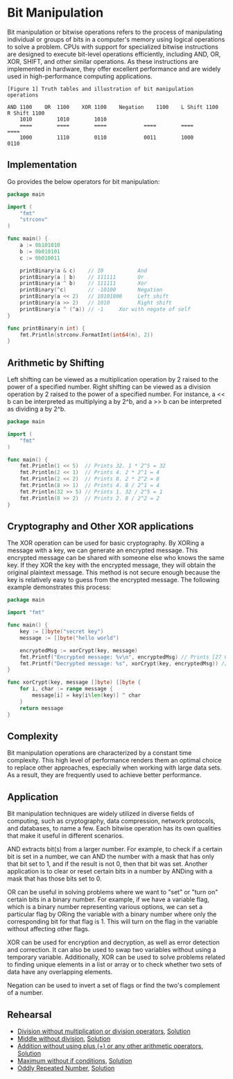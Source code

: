 # Bit Manipulation

Bit manipulation or bitwise operations refers to the process of manipulating individual or groups of bits in a computer's memory using logical operations to solve a problem. CPUs with support for specialized bitwise instructions are designed to execute bit-level operations efficiently, including AND, OR, XOR, SHIFT, and other similar operations. As these instructions are implemented in hardware, they offer excellent performance and are widely used in high-performance computing applications.

```ASCII
[Figure 1] Truth tables and illustration of bit manipulation operations

AND	1100	OR	1100	XOR	1100	Negation	1100	L Shift	1100	R Shift	1100
	1010		1010		1010
	====		====		====			====		====		====
	1000		1110		0110			0011		1000		0110
```

## Implementation

Go provides the below operators for bit manipulation:

```Go
package main

import (
	"fmt"
	"strconv"
)

func main() {
	a := 0b101010
	b := 0b010101
	c := 0b010011

	printBinary(a & c)    // 10           And
	printBinary(a | b)    // 111111       Or
	printBinary(a ^ b)    // 111111       Xor
	printBinary(^c)       // -10100       Negation
	printBinary(a << 2)   // 10101000     Left shift
	printBinary(a >> 2)   // 1010         Right shift
	printBinary(a ^ (^a)) // -1	    Xor with negate of self
}

func printBinary(n int) {
	fmt.Println(strconv.FormatInt(int64(n), 2))
}
```

## Arithmetic by Shifting

Left shifting can be viewed as a multiplication operation by 2 raised to the power of a specified number. Right shifting can be viewed as a division operation by 2 raised to the power of a specified number. For instance, a << b can be interpreted as multiplying a by 2^b, and a >> b can be interpreted as dividing a by 2^b.

```Go
package main

import (
	"fmt"
)

func main() {
	fmt.Println(1 << 5)  // Prints 32. 1 * 2^5 = 32
	fmt.Println(2 << 1)  // Prints 4. 2 * 2^1 = 4
	fmt.Println(2 << 2)  // Prints 8. 2 * 2^2 = 8
	fmt.Println(8 >> 1)  // Prints 4. 8 / 2^1 = 4
	fmt.Println(32 >> 5) // Prints 1. 32 / 2^5 = 1
	fmt.Println(8 >> 2)  // Prints 2. 8 / 2^2 = 2
}
```

## Cryptography and Other XOR applications

The XOR operation can be used for basic cryptography. By XORing a message with a key, we can generate an encrypted message. This encrypted message can be shared with someone else who knows the same key. If they XOR the key with the encrypted message, they will obtain the original plaintext message. This method is not secure enough because the key is relatively easy to guess from the encrypted message. The following example demonstrates this process:

```Go
package main

import "fmt"

func main() {
	key := []byte("secret key")
	message := []byte("hello world")

	encryptedMsg := xorCrypt(key, message)
	fmt.Printf("Encrypted message: %v\n", encryptedMsg) // Prints [27 0 15 30 10 84 87 4 23 21 23]
	fmt.Printf("Decrypted message: %s", xorCrypt(key, encryptedMsg)) // Prints hello world
}

func xorCrypt(key, message []byte) []byte {
	for i, char := range message {
		message[i] = key[i%len(key)] ^ char
	}
	return message
}
```

## Complexity

Bit manipulation operations are characterized by a constant time complexity. This high level of performance renders them an optimal choice to replace other approaches, especially when working with large data sets. As a result, they are frequently used to achieve better performance.

## Application

Bit manipulation techniques are widely utilized in diverse fields of computing, such as cryptography, data compression, network protocols, and databases, to name a few. Each bitwise operation has its own qualities that make it useful in different scenarios.

AND extracts bit(s) from a larger number. For example, to check if a certain bit is set in a number, we can AND the number with a mask that has only that bit set to 1, and if the result is not 0, then that bit was set. Another application is to clear or reset certain bits in a number by ANDing with a mask that has those bits set to 0.

OR can be useful in solving problems where we want to "set" or "turn on" certain bits in a binary number. For example, if we have a variable flag, which is a binary number representing various options, we can set a particular flag by ORing the variable with a binary number where only the corresponding bit for that flag is 1. This will turn on the flag in the variable without affecting other flags.

XOR can be used for encryption and decryption, as well as error detection and correction. It can also be used to swap two variables without using a temporary variable. Additionally, XOR can be used to solve problems related to finding unique elements in a list or array or to check whether two sets of data have any overlapping elements.

Negation can be used to invert a set of flags or find the two's complement of a number.

## Rehearsal

* [Division without multiplication or division operators](division_without_operators_test.go), [Solution](division_without_operators.go)
* [Middle without division](middle_without_division_test.go), [Solution](middle_without_division.go)
* [Addition without using plus (+) or any other arithmetic operators](addition_without_operators_test.go), [Solution](addition_without_operators.go)
* [Maximum without if conditions](max_function_without_conditions_test.go), [Solution](max_function_without_conditions.go)
* [Oddly Repeated Number](oddly_repeated_number_test.go), [Solution](oddly_repeated_number.go)
